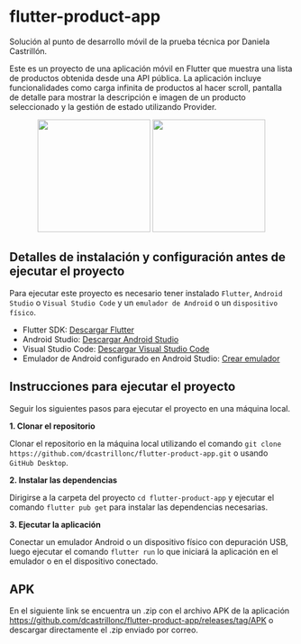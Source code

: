# flutter-product-app

Solución al punto de desarrollo móvil de la prueba técnica por Daniela Castrillón.

Este es un proyecto de una aplicación móvil en Flutter que muestra una lista de productos obtenida desde una API pública. La aplicación incluye funcionalidades como carga infinita de productos al hacer scroll, pantalla de detalle para mostrar la descripción e imagen de un producto seleccionado y la gestión de estado utilizando Provider.

<p align="center">
  <img src="https://github.com/user-attachments/assets/f68c0b2d-b300-4137-a248-d7e7eebda0a1" width="200"/>
  <img src="https://github.com/user-attachments/assets/5718a1e9-6678-409d-8c01-b94ffdeeed1e" width="200"/>
</p>

## Detalles de instalación y configuración antes de ejecutar el proyecto

Para ejecutar este proyecto es necesario tener instalado `Flutter`, `Android Studio` o `Visual Studio Code` y un `emulador de Android` o un `dispositivo físico`.

- Flutter SDK: [Descargar Flutter](https://flutter.dev/docs/get-started/install)
- Android Studio: [Descargar Android Studio](https://developer.android.com/studio?hl=es-419)
- Visual Studio Code: [Descargar Visual Studio Code](https://code.visualstudio.com/download)
- Emulador de Android configurado en Android Studio: [Crear emulador](https://developer.android.com/studio/run/emulator?hl=es-419#avd)

## Instrucciones para ejecutar el proyecto

Seguir los siguientes pasos para ejecutar el proyecto en una máquina local.

**1. Clonar el repositorio**

Clonar el repositorio en la máquina local utilizando el comando `git clone https://github.com/dcastrillonc/flutter-product-app.git` o usando `GitHub Desktop`.

**2. Instalar las dependencias**

Dirigirse a la carpeta del proyecto `cd flutter-product-app` y ejecutar el comando `flutter pub get` para instalar las dependencias necesarias.

**3. Ejecutar la aplicación**

Conectar un emulador Android o un dispositivo físico con depuración USB, luego ejecutar el comando `flutter run` lo que iniciará la aplicación en el emulador o en el dispositivo conectado.

## APK

En el siguiente link se encuentra un .zip con el archivo APK de la aplicación https://github.com/dcastrillonc/flutter-product-app/releases/tag/APK o descargar directamente el .zip enviado por correo.
